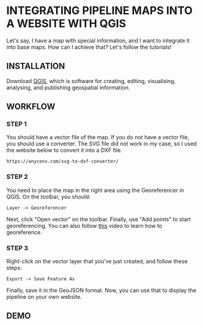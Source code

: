 # INTEGRATING PIPELINE MAPS INTO A WEBSITE WITH QGIS

Let's say, I have a map with special information, and I want to integrate it into base maps. How can I achieve that? Let's follow the tutorials!

## INSTALLATION

Download [QGIS](https://qgis.org/en/site/forusers/download.html), which is software for creating, editing, visualising, analysing, and publishing geospatial information.

## WORKFLOW

### STEP 1

You should have a vector file of the map. If you do not have a vector file, you should use a converter. The SVG file did not work in my case, so I used the website below to convert it into a DXF file.

```
https://anyconv.com/svg-to-dxf-converter/
```

### STEP 2

You need to place the map in the right area using the Georeferencer in QGIS. On the toolbar, you should:

```
Layer -> Georeferencer
```

Next, click "Open vector" on the toolbar. Finally, use "Add points" to start georeferencing. You can also follow [this](https://www.youtube.com/watch?v=2pi2illeom4&t=96s) video to learn how to georeference.

### STEP 3

Right-click on the vector layer that you've just created, and follow these steps:

```
Export -> Save Feature As
```

Finally, save it in the GeoJSON format. Now, you can use that to display the pipeline on your own website.

## DEMO
